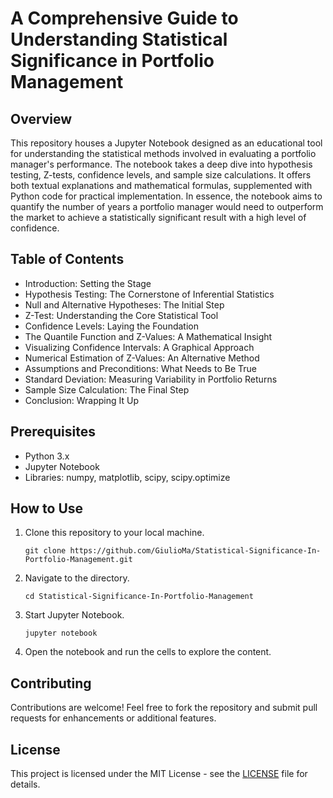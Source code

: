 # A Comprehensive Guide to Understanding Statistical Significance in Portfolio Management

## Overview
This repository houses a Jupyter Notebook designed as an educational tool for understanding the statistical methods involved in evaluating a portfolio manager's performance. The notebook takes a deep dive into hypothesis testing, Z-tests, confidence levels, and sample size calculations. It offers both textual explanations and mathematical formulas, supplemented with Python code for practical implementation. In essence, the notebook aims to quantify the number of years a portfolio manager would need to outperform the market to achieve a statistically significant result with a high level of confidence.

## Table of Contents
- Introduction: Setting the Stage
- Hypothesis Testing: The Cornerstone of Inferential Statistics
- Null and Alternative Hypotheses: The Initial Step
- Z-Test: Understanding the Core Statistical Tool
- Confidence Levels: Laying the Foundation
- The Quantile Function and Z-Values: A Mathematical Insight
- Visualizing Confidence Intervals: A Graphical Approach
- Numerical Estimation of Z-Values: An Alternative Method
- Assumptions and Preconditions: What Needs to Be True
- Standard Deviation: Measuring Variability in Portfolio Returns
- Sample Size Calculation: The Final Step
- Conclusion: Wrapping It Up

## Prerequisites
- Python 3.x
- Jupyter Notebook
- Libraries: numpy, matplotlib, scipy, scipy.optimize

## How to Use
1. Clone this repository to your local machine.
    ```
    git clone https://github.com/GiulioMa/Statistical-Significance-In-Portfolio-Management.git
    ```
2. Navigate to the directory.
    ```
    cd Statistical-Significance-In-Portfolio-Management
    ```
3. Start Jupyter Notebook.
    ```
    jupyter notebook
    ```
4. Open the notebook and run the cells to explore the content.

## Contributing
Contributions are welcome! Feel free to fork the repository and submit pull requests for enhancements or additional features.

## License
This project is licensed under the MIT License - see the [LICENSE](LICENSE) file for details.
